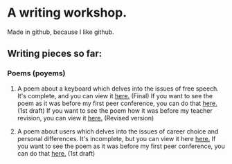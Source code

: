 # A writing workshop.

Made in github, because I like github.

## Writing pieces so far:

### Poems (poyems)

1. A poem about a keyboard which delves into the issues of free speech. It's complete, and you can view it [here.](https://github.com/thecakeisalie25/writing-workshop/blob/master/keyboard-poem.txt) (Final) If you want to see the poem as it was before my first peer conference, you can do that [here.](https://github.com/thecakeisalie25/writing-workshop/blob/493ff302ce2e597ee898698ca31b53a3cb9399c8/keyboard-poem.txt) (1st draft) If you want to see the poem how it was before my teacher revision, you can view it [here.](https://github.com/thecakeisalie25/writing-workshop/blob/dcb1b05ee75ba5d5f1c390363d6fe9a77b523259/keyboard-poem.txt) (Revised version)

2. A poem about users which delves into the issues of career choice and personal differences. It's incomplete, but you can view it here [here.](https://github.com/thecakeisalie25/writing-workshop/blob/master/users-poem.txt) If you want to see the poem as it was before my first peer conference, you can do that [here.](https://github.com/thecakeisalie25/writing-workshop/blob/9ae5546c259078d8598b3af0f87a5f2e3d864874/users-poem.txt) (1st draft)
